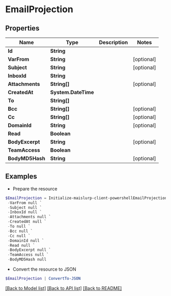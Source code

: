 # EmailProjection
## Properties

Name | Type | Description | Notes
------------ | ------------- | ------------- | -------------
**Id** | **String** |  | 
**VarFrom** | **String** |  | [optional] 
**Subject** | **String** |  | [optional] 
**InboxId** | **String** |  | 
**Attachments** | **String[]** |  | [optional] 
**CreatedAt** | **System.DateTime** |  | 
**To** | **String[]** |  | 
**Bcc** | **String[]** |  | [optional] 
**Cc** | **String[]** |  | [optional] 
**DomainId** | **String** |  | [optional] 
**Read** | **Boolean** |  | 
**BodyExcerpt** | **String** |  | [optional] 
**TeamAccess** | **Boolean** |  | 
**BodyMD5Hash** | **String** |  | [optional] 

## Examples

- Prepare the resource
```powershell
$EmailProjection = Initialize-maislurp-client-powershellEmailProjection  -Id null `
 -VarFrom null `
 -Subject null `
 -InboxId null `
 -Attachments null `
 -CreatedAt null `
 -To null `
 -Bcc null `
 -Cc null `
 -DomainId null `
 -Read null `
 -BodyExcerpt null `
 -TeamAccess null `
 -BodyMD5Hash null
```

- Convert the resource to JSON
```powershell
$EmailProjection | ConvertTo-JSON
```

[[Back to Model list]](../README#documentation-for-models) [[Back to API list]](../README#documentation-for-api-endpoints) [[Back to README]](../README)

